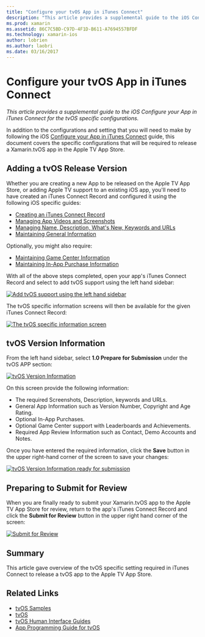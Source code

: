 ```yaml
---
title: "Configure your tvOS App in iTunes Connect"
description: "This article provides a supplemental guide to the iOS Configure your App in iTunes Connect for the tvOS specific configurations."
ms.prod: xamarin
ms.assetid: 86C7C5BD-C97D-4F1D-B611-A7694557BFDF
ms.technology: xamarin-ios
author: lobrien
ms.author: laobri
ms.date: 03/16/2017
---
```


# Configure your tvOS App in iTunes Connect

_This article provides a supplemental guide to the iOS Configure your App in iTunes Connect for the tvOS specific configurations._


In addition to the configurations and setting that you will need to make by following the iOS [Configure your App in iTunes Connect](~/ios/deploy-test/app-distribution/app-store-distribution/itunesconnect.md) guide, this document covers the specific configurations that will be required to release a Xamarin.tvOS app in the Apple TV App Store.

<a name="Adding-a-tvOS-Release-Version" />

## Adding a tvOS Release Version

Whether you are creating a new App to be released on the Apple TV App Store, or adding Apple TV support to an existing iOS app, you'll need to have created an iTunes Connect Record and configured it using the following iOS specific guides:

- [Creating an iTunes Connect Record](~/ios/deploy-test/app-distribution/app-store-distribution/itunesconnect.md#creating)
- [Managing App Videos and Screenshots](~/ios/deploy-test/app-distribution/app-store-distribution/itunesconnect.md#managing)
- [Managing Name, Description, What's New, Keywords and URLs](~/ios/deploy-test/app-distribution/app-store-distribution/itunesconnect.md#metadata)
- [Maintaining General Information](~/ios/deploy-test/app-distribution/app-store-distribution/itunesconnect.md#general)

Optionally, you might also require:

- [Maintaining Game Center Information](~/ios/deploy-test/app-distribution/app-store-distribution/itunesconnect.md#game-center)
- [Maintaining In-App Purchase Information](~/ios/deploy-test/app-distribution/app-store-distribution/itunesconnect.md#iap)

With all of the above steps completed, open your app's iTunes Connect Record and select to add tvOS support using the left hand sidebar:

[![](itunes-connect-images/connect01.png "Add tvOS support using the left hand sidebar")](itunes-connect-images/connect01.png#lightbox)

The tvOS specific information screens will then be available for the given iTunes Connect Record:

[![](itunes-connect-images/connect02.png "The tvOS specific information screen")](itunes-connect-images/connect02.png#lightbox)

<a name="tvOS-Version-Information" />

## tvOS Version Information

From the left hand sidebar, select **1.0 Prepare for Submission** under the tvOS APP section:

[![](itunes-connect-images/connect03.png "tvOS Version Information")](itunes-connect-images/connect03.png#lightbox)

On this screen provide the following information:

- The required Screenshots, Description, keywords and URLs.
- General App Information such as Version Number, Copyright and Age Rating.
- Optional In-App Purchases.
- Optional Game Center support with Leaderboards and Achievements.
- Required App Review Information such as Contact, Demo Accounts and Notes.

Once you have entered the required information, click the **Save** button in the upper right-hand corner of the screen to save your changes:

[![](itunes-connect-images/connect04.png "tvOS Version Information ready for submission")](itunes-connect-images/connect04.png#lightbox)

<a name="Submitting-for-Review" />

## Preparing to Submit for Review

When you are finally ready to submit your Xamarin.tvOS app to the Apple TV App Store for review, return to the app's iTunes Connect Record and click the **Submit for Review** button in the upper right hand corner of the screen:

[![](itunes-connect-images/connect05.png "Submit for Review")](itunes-connect-images/connect05.png#lightbox)

<a name="Summary" />

## Summary

This article gave overview of the tvOS specific setting required in iTunes Connect to release a tvOS app to the Apple TV App Store.



## Related Links

- [tvOS Samples](https://docs.microsoft.com/samples/browse/?products=xamarin&term=Xamarin.iOS+tvOS)
- [tvOS](https://developer.apple.com/tvos/)
- [tvOS Human Interface Guides](https://developer.apple.com/tvos/human-interface-guidelines/)
- [App Programming Guide for tvOS](https://developer.apple.com/library/prerelease/tvos/documentation/General/Conceptual/AppleTV_PG/)
